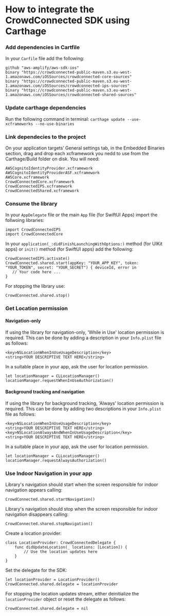 # How to integrate the CrowdConnected SDK using Carthage

### Add dependencies in Cartfile
In your `Carfile` file add the following:
```
github "aws-amplify/aws-sdk-ios"
binary "https://crowdconnected-public-maven.s3.eu-west-1.amazonaws.com/iOSSources/crowdconnected-core-sources"
binary "https://crowdconnected-public-maven.s3.eu-west-1.amazonaws.com/iOSSources/crowdconnected-ips-sources"
binary "https://crowdconnected-public-maven.s3.eu-west-1.amazonaws.com/iOSSources/crowdconnected-shared-sources"
```

### Update carthage dependencies
Run the following command in terminal:
`carthage update --use-xcframeworks --no-use-binaries`

### Link dependecies to the project
On your application targets’ General settings tab, in the Embedded Binaries section, drag and drop each xcframework you nedd to use from the Carthage/Build folder on disk.
You will need:
```
AWSCognitoIdentityProvider.xcframework
AWSCognitoIdentityProviderASF.xcframework
AWSCore.xcframework
CrowdConnectedCore.xcframework
CrowdConnectedIPS.xcframework
CrowdConnectedShared.xcframework
```

### Consume the library
In your `AppDelegate` file or the main `App` file (for SwiftUI Apps) import the follwoing libraries:
```
import CrowdConnectedIPS
import CrowdConnectedCore
```

In your `application(_:didFinishLaunchingWithOptions:)` method (for UIKit apps) or `init()` method (for SwiftUI apps) add the following:
```
CrowdConnectedIPS.activate()
CrowdConnected.shared.start(appKey: "YOUR_APP_KEY", token: "YOUR_TOKEN", secret: "YOUR_SECRET") { deviceId, error in
   // Your code here ...
}
```

For stopping the library use:
```
CrowdConnected.shared.stop()
```

### Get Location permission

#### Navigation-only
If using the library for navigation-only, 'While in Use' location permission is required.
This can be done by adding a description in your `Info.plist` file as follows:
```
<key>NSLocationWhenInUseUsageDescription</key>	
<string>YOUR DESCRIPTIVE TEXT HERE</string>
```
In a suitable place in your app, ask the user for location permission.
```
let locationManager = CLLocationManager()
locationManager.requestWhenInUseAuthorization()
```

#### Background tracking and navigation

If using the library for background tracking, 'Always' location permission is required.
This can be done by adding two descriptions in your `Info.plist` file as follows:
```
<key>NSLocationWhenInUseUsageDescription</key>	
<string>YOUR DESCRIPTIVE TEXT HERE</string>
<key>NSLocationAlwaysAndWhenInUseUsageDescription</key>	
<string>YOUR DESCRIPTIVE TEXT HERE</string>
```
In a suitable place in your app, ask the user for location permission.
```
let locationManager = CLLocationManager()
locationManager.requestAlwaysAuthorization()
```

### Use Indoor Navigation in your app
Library's navigation should start when the screen responsible for indoor navigation appears calling:
```
CrowdConnected.shared.startNavigation()
```
Library's navigation should stop when the screen responsible for indoor navigation disappears calling:
```
CrowdConnected.shared.stopNavigation()
```
Create a location provider:
```
class LocationProvider: CrowdConnectedDelegate {
    func didUpdateLocation(_ locations: [Location]) {
        // Use the location updates here
    }
}
```
Set the delegate for the SDK:
```
let locationProvider = LocationProvider()
CrowdConnected.shared.delegate = locationProvider
```
For stopping the location updates stream, either deinitialize the `locationProvider` object or reset the delegate as follows:
```
CrowdConnected.shared.delegate = nil
```
